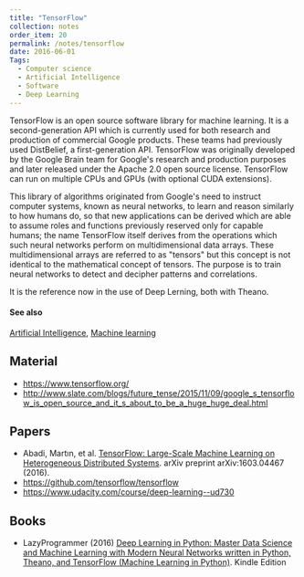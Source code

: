 ```yaml
---
title: "TensorFlow"
collection: notes
order_item: 20
permalink: /notes/tensorflow
date: 2016-06-01
Tags:
  - Computer science
  - Artificial Intelligence
  - Software
  - Deep Learning
---
```


TensorFlow is an open source software library for machine learning. It is a second-generation API which is currently used for both research and production of commercial Google products. These teams had previously used DistBelief, a first-generation API. TensorFlow was originally developed by the Google Brain team for Google's research and production purposes and later released under the Apache 2.0 open source license. TensorFlow can run on multiple CPUs and GPUs (with optional CUDA extensions).

This library of algorithms originated from Google's need to instruct computer systems, known as neural networks, to learn and reason similarly to how humans do, so that new applications can be derived which are able to assume roles and functions previously reserved only for capable humans; the name TensorFlow itself derives from the operations which such neural networks perform on multidimensional data arrays. These multidimensional arrays are referred to as "tensors" but this concept is not identical to the mathematical concept of tensors. The purpose is to train neural networks to detect and decipher patterns and correlations.

It is the reference now in the use of Deep Lerning, both with Theano.


#### See also
[Artificial Intelligence](/notes/artificial_intelligence), [Machine learning](/notes/machine_learning)


## Material
* https://www.tensorflow.org/
* http://www.slate.com/blogs/future_tense/2015/11/09/google_s_tensorflow_is_open_source_and_it_s_about_to_be_a_huge_huge_deal.html


## Papers
* Abadi, Martın, et al.  [TensorFlow: Large-Scale Machine Learning on Heterogeneous Distributed Systems](http://download.tensorflow.org/paper/whitepaper2015.pdf). arXiv preprint arXiv:1603.04467 (2016).
* https://github.com/tensorflow/tensorflow
* https://www.udacity.com/course/deep-learning--ud730


## Books
* LazyProgrammer (2016) [Deep Learning in Python: Master Data Science and Machine Learning with Modern Neural Networks written in Python, Theano, and TensorFlow (Machine Learning in Python)](https://www.goodreads.com/book/show/29496091-deep-learning-in-python). Kindle Edition


